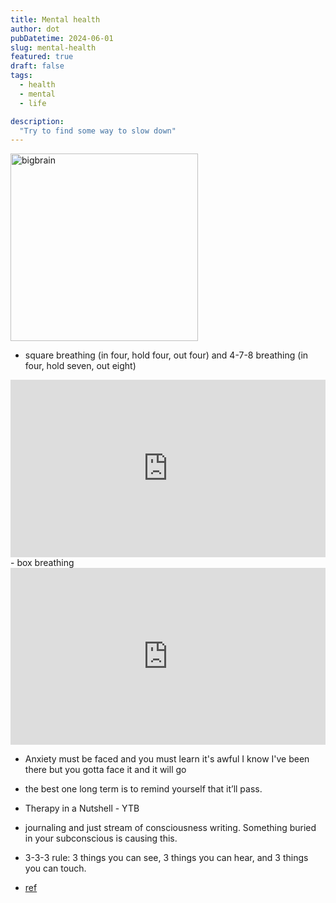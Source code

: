 ```yaml
---
title: Mental health
author: dot
pubDatetime: 2024-06-01
slug: mental-health
featured: true
draft: false
tags:
  - health
  - mental
  - life

description:
  "Try to find some way to slow down"
---
```


<img src="https://cdn.jsdelivr.net/gh/h3x311/upic@main/LC3/2024/mUki5Ctest.png" alt="bigbrain" width="300"/>

- square breathing (in four, hold four, out four) and 4-7-8 breathing (in four, hold seven, out eight) 
<div style="position:relative; padding-bottom:56.25%; height:0; overflow:hidden;">
    <iframe src="https://www.youtube.com/embed/QHXja7FUPJc" style="position:absolute; top:0; left:0; width:100%; height:100%;" frameborder="0" allow="accelerometer; autoplay; clipboard-write; encrypted-media; gyroscope; picture-in-picture" allowfullscreen></iframe>
</div>
- box breathing
<div style="position:relative; padding-bottom:56.25%; height:0; overflow:hidden;">
    <iframe src="https://www.youtube.com/embed/FJJazKtH_9I" style="position:absolute; top:0; left:0; width:100%; height:100%;" frameborder="0" allow="accelerometer; autoplay; clipboard-write; encrypted-media; gyroscope; picture-in-picture" allowfullscreen></iframe>
</div>

- Anxiety must be faced and you must learn it's awful I know I've been there but you gotta face it and it will go

- the best one long term is to remind yourself that it’ll pass.

- Therapy in a Nutshell - YTB

- journaling and just stream of consciousness writing. Something buried in your subconscious is causing this.

- 3-3-3 rule: 3 things you can see, 3 things you can hear, and 3 things you can touch.

- [ref](https://www.reddit.com/r/AskReddit/comments/12gsalz/serious_how_do_you_calm_your_mind_when_youre/)
